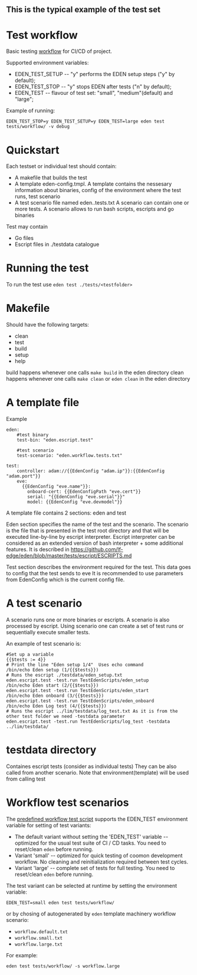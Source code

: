 ## This is the typical example of the test set

# Test workflow

Basic testing [workflow](eden.workflow.tests.txt) for CI/CD of project.

Supported environment variables:
* EDEN_TEST_SETUP -- "y" performs the EDEN setup steps ("y" by default);
* EDEN_TEST_STOP -- "y" stops EDEN after tests ("n" by default);
* EDEN_TEST -- flavour of test set: "small", "medium"(default) and "large";

Example of running:
```
EDEN_TEST_STOP=y EDEN_TEST_SETUP=y EDEN_TEST=large eden test tests/workflow/ -v debug
```

# Quickstart

Each testset or individual test should contain:
* A makefile that builds the test
* A template eden-config.tmpl. A template contains the nessesary information about binaries, config of the environment where the test runs, test scenario
* A test scenario file named eden.<testname>.tests.txt A scenario can contain one or more tests. A scenario allows to run bash scripts, escripts and go binaries

Test may contain
* Go files
* Escript files in ./testdata catalogue

# Running the test

To run the test use `eden test ./tests/<testfolder>`

# Makefile

Should have the following targets:

* clean
* test
* build
* setup
* help

build happens whenever one calls `make build` in the eden directory
clean happens whenever one calls `make clean` or `eden clean` in the eden directory

# A template file

Example

```
eden:
    #test binary
    test-bin: "eden.escript.test"

    #test scenario
    test-scenario: "eden.workflow.tests.txt"

test:
    controller: adam://{{EdenConfig "adam.ip"}}:{{EdenConfig "adam.port"}}
    eve:
      {{EdenConfig "eve.name"}}:
        onboard-cert: {{EdenConfigPath "eve.cert"}}
        serial: "{{EdenConfig "eve.serial"}}"
        model: {{EdenConfig "eve.devmodel"}}
```

A template file contains 2 sections: eden and test

Eden section specifies the name of the test and the scenario. The scenario is the file that is presented in the test root directory
 and that will be executed line-by-line by escript interpreter. Escript interpreter can be considered as an extended version
 of bash interpreter + some additional features. It is  described in  https://github.com/lf-edge/eden/blob/master/tests/escript/ESCRIPTS.md

Test section describes the environment required for the test. This data goes to config that the test sends to eve
It is recommended to use parameters from EdenConfig which is the current config file.

# A test scenario

A scenario runs one or more binaries or escripts. A scenario is also processed by escript. Using scenario one can create a set of test runs or sequentially execute smaller tests.

An example of test scenario is:
```
#Set up a variable
{{$tests := 4}}
# Print the line "Eden setup 1/4"  Uses echo command
/bin/echo Eden setup (1/{{$tests}})
# Runs the escript ./testdata/eden_setup.txt
eden.escript.test -test.run TestEdenScripts/eden_setup
/bin/echo Eden start (2/{{$tests}})
eden.escript.test -test.run TestEdenScripts/eden_start
/bin/echo Eden onboard (3/{{$tests}})
eden.escript.test -test.run TestEdenScripts/eden_onboard
/bin/echo Eden Log test (4/{{$tests}})
# Runs the escript ../lim/testdata/log_test.txt As it is from the other test folder we need -testdata parameter
eden.escript.test -test.run TestEdenScripts/log_test -testdata ../lim/testdata/
```
# testdata directory

Containes escript tests (consider as individual tests) They can be also called from another scenario. Note that environment(template) will be used from calling test

# Workflow test scenarios

The [predefined workflow test script](eden.workflow.tests.txt) supports the EDEN_TEST environment variable for setting of test variants:
* The default variant without setting the 'EDEN_TEST' variable -- optimized for the usual test suite of CI / CD tasks. You need to reset/clean `eden` before running.
* Variant 'small' -- optimized for quick testing of coomon development workflow. No cleaning and reinitialization required between test cycles.
* Variant 'large' -- complete set of tests for full testing. You need to reset/clean `eden` before running.

The test variant can be selected at runtime by setting the environment variable:
```
EDEN_TEST=small eden test tests/workflow/
```
or by chosing of autogenerated by `eden` template machinery workflow scenario:
* `workflow.default.txt`
* `workflow.small.txt`
* `workflow.large.txt`

For example:
```
eden test tests/workflow/ -s workflow.large
```

